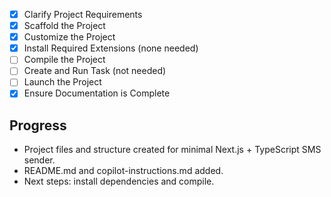 - [x] Clarify Project Requirements
- [x] Scaffold the Project
- [x] Customize the Project
- [x] Install Required Extensions (none needed)
- [ ] Compile the Project
- [ ] Create and Run Task (not needed)
- [ ] Launch the Project
- [x] Ensure Documentation is Complete

## Progress
- Project files and structure created for minimal Next.js + TypeScript SMS sender.
- README.md and copilot-instructions.md added.
- Next steps: install dependencies and compile.
